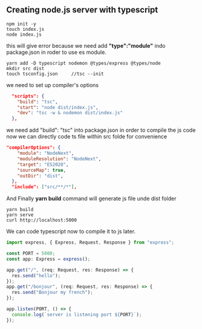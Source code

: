 ## Creating node.js server with typescript

```console
npm init -y
touch index.js
node index.js
```

this will give error because we need add **"type":"module"** indo package.json in roder to use es module.

```console
yarn add -D typescript nodemon @types/express @types/node
mkdir src dist
touch tsconfig.json     //tsc --init
```

we need to set up compiler's options

```json
  "scripts": {
    "build": "tsc",
    "start": "node dist/index.js",
    "dev": "tsc -w & nodemon dist/index.js"
  },
```

we need add "build": "tsc" into package.json in order to compile the js code
now we can directly code ts file within src folde for convenience

```json
"compilerOptions": {
    "module": "NodeNext",
    "moduleResolution": "NodeNext",
    "target": "ES2020",
    "sourceMap": true,
    "outDir": "dist",
  },
  "include": ["src/**/*"],
```

And Finally **yarn build** command will generate js file unde dist folder

```console
yarn build
yarn serve
curl http://localhost:5000
```

We can code typescript now to compile it to js later.

```javascript
import express, { Express, Request, Response } from "express";

const PORT = 5000;
const app: Express = express();

app.get("/", (req: Request, res: Response) => {
  res.send("hello");
});
app.get("/bonjour", (req: Request, res: Response) => {
  res.send("Bonjour my french");
});

app.listen(PORT, () => {
  console.log(`server is listening port ${PORT}`);
});
```
